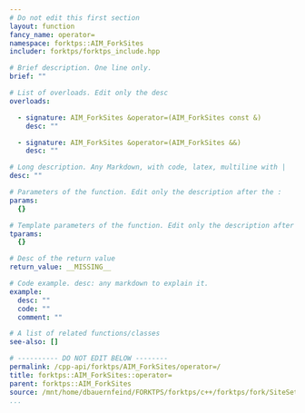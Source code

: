 ```yaml
---
# Do not edit this first section
layout: function
fancy_name: operator=
namespace: forktps::AIM_ForkSites
includer: forktps/forktps_include.hpp

# Brief description. One line only.
brief: ""

# List of overloads. Edit only the desc
overloads:

  - signature: AIM_ForkSites &operator=(AIM_ForkSites const &)
    desc: ""

  - signature: AIM_ForkSites &operator=(AIM_ForkSites &&)
    desc: ""

# Long description. Any Markdown, with code, latex, multiline with |
desc: ""

# Parameters of the function. Edit only the description after the :
params:
  {}

# Template parameters of the function. Edit only the description after the :
tparams:
  {}

# Desc of the return value
return_value: __MISSING__

# Code example. desc: any markdown to explain it.
example:
  desc: ""
  code: ""
  comment: ""

# A list of related functions/classes
see-also: []

# ---------- DO NOT EDIT BELOW --------
permalink: /cpp-api/forktps/AIM_ForkSites/operator=/
title: forktps::AIM_ForkSites::operator=
parent: forktps::AIM_ForkSites
source: /mnt/home/dbauernfeind/FORKTPS/forktps/c++/forktps/fork/SiteSets/AIM_ForkSites.hpp
...
```


